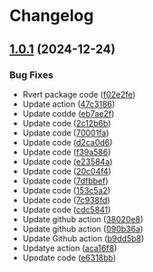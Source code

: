 # Changelog

## [1.0.1](https://github.com/hasithaishere/sharp-heic-lambda-layer/compare/v1.0.0...v1.0.1) (2024-12-24)


### Bug Fixes

* Rvert package code ([f02e2fe](https://github.com/hasithaishere/sharp-heic-lambda-layer/commit/f02e2fe525631378ec1660dc9633b97a3c04ac3d))
* Update action ([47c3186](https://github.com/hasithaishere/sharp-heic-lambda-layer/commit/47c3186124b2dfcad0510fa1d7d5ac2acbe93da6))
* Update codde ([eb7ae2f](https://github.com/hasithaishere/sharp-heic-lambda-layer/commit/eb7ae2fa2ef0fbb603b68c979ae87a9fd5ffd757))
* Update code ([2c12b6b](https://github.com/hasithaishere/sharp-heic-lambda-layer/commit/2c12b6baba1b40a0fb1ead9bf2d9320541ba87d3))
* Update code ([70001fa](https://github.com/hasithaishere/sharp-heic-lambda-layer/commit/70001fa7b31f08df98e82c0cd8a42b521f4fcac3))
* Update code ([d2ca0d6](https://github.com/hasithaishere/sharp-heic-lambda-layer/commit/d2ca0d62fe3dc588712a2b3845b2cc4740e47bd3))
* Update code ([f39a586](https://github.com/hasithaishere/sharp-heic-lambda-layer/commit/f39a5865d2f3d33854d4dc292b1d55af80538224))
* Update code ([e23584a](https://github.com/hasithaishere/sharp-heic-lambda-layer/commit/e23584ac969320e5630b4e94e4af68d1bcf13c5e))
* Update code ([20c04f4](https://github.com/hasithaishere/sharp-heic-lambda-layer/commit/20c04f4cf5d7c8c5ffe9b196d9b1c6adaeef4f2e))
* Update code ([7dfbbef](https://github.com/hasithaishere/sharp-heic-lambda-layer/commit/7dfbbef502f94a37b16f76fbbe4b8b62bbde0c0e))
* Update code ([153c5a2](https://github.com/hasithaishere/sharp-heic-lambda-layer/commit/153c5a27e211326f5d02934a546220be734d65f8))
* Update code ([7c938fd](https://github.com/hasithaishere/sharp-heic-lambda-layer/commit/7c938fd2f2d7f832ef77ffff16a19904124fccf7))
* Update code ([cdc5841](https://github.com/hasithaishere/sharp-heic-lambda-layer/commit/cdc5841d947d03b3640a66d7fb73c6b51022fe6d))
* Update github action ([38020e8](https://github.com/hasithaishere/sharp-heic-lambda-layer/commit/38020e815a22fea2966f14386729bfd051bf7f25))
* Update github action ([090b36a](https://github.com/hasithaishere/sharp-heic-lambda-layer/commit/090b36aed06a74b944cbcb8729fd7e98187a6ef1))
* Update Github action ([b9dd5b8](https://github.com/hasithaishere/sharp-heic-lambda-layer/commit/b9dd5b8ec16abd4cd75a2b93983b355b33b4836e))
* Updatye action ([aca16f8](https://github.com/hasithaishere/sharp-heic-lambda-layer/commit/aca16f80b3e96f8f1d5d350f6aac01ac9a997701))
* Upodate code ([e6318bb](https://github.com/hasithaishere/sharp-heic-lambda-layer/commit/e6318bb00484d4e2885b1895a6f0e0931c32ceb0))
